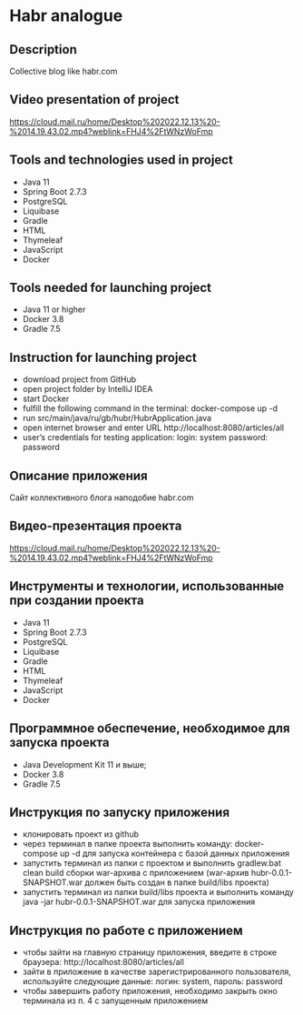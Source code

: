 # Habr analogue

## Description
Collective blog like habr.com

## Video presentation of project
https://cloud.mail.ru/home/Desktop%202022.12.13%20-%2014.19.43.02.mp4?weblink=FHJ4%2FtWNzWoFmp

## Tools and technologies used in project
- Java 11
- Spring Boot 2.7.3
- PostgreSQL
- Liquibase
- Gradle
- HTML
- Thymeleaf
- JavaScript
- Docker

## Tools needed for launching project
- Java 11 or higher
- Docker 3.8
- Gradle 7.5

## Instruction for launching project
- download project from GitHub
- open project folder by IntelliJ IDEA
- start Docker
- fulfill the following command in the terminal: docker-compose up -d
- run src/main/java/ru/gb/hubr/HubrApplication.java
- open internet browser and enter URL http://localhost:8080/articles/all
- user’s credentials for testing application: login: system password: password

## Описание приложения
Сайт коллективного блога наподобие habr.com

## Видео-презентация проекта
https://cloud.mail.ru/home/Desktop%202022.12.13%20-%2014.19.43.02.mp4?weblink=FHJ4%2FtWNzWoFmp


## Инструменты и технологии, использованные при создании проекта
- Java 11
- Spring Boot 2.7.3
- PostgreSQL
- Liquibase
- Gradle
- HTML
- Thymeleaf
- JavaScript
- Docker

## Программное обеспечение, необходимое для запуска проекта
- Java Development Kit 11 и выше;
- Docker 3.8
- Gradle 7.5

## Инструкция по запуску приложения
- клонировать проект из github
- через терминал в папке проекта выполнить команду: docker-compose up -d для запуска контейнера с базой данных приложения
- запустить терминал из папки с проектом и выполнить gradlew.bat clean build сборки war-архива с приложением (war-архив hubr-0.0.1-SNAPSHOT.war должен быть создан в папке build/libs проекта)
- запустить терминал из папки build/libs проекта и выполнить команду java -jar hubr-0.0.1-SNAPSHOT.war для запуска приложения

## Инструкция по работе с приложением
- чтобы зайти на главную страницу приложения, введите в строке браузера: http://localhost:8080/articles/all
- зайти в приложение в качестве зарегистрированного пользователя, используйте следующие данные: логин: system, пароль: password
- чтобы завершить работу приложения, необходимо закрыть окно терминала из п. 4 с запущенным приложением
